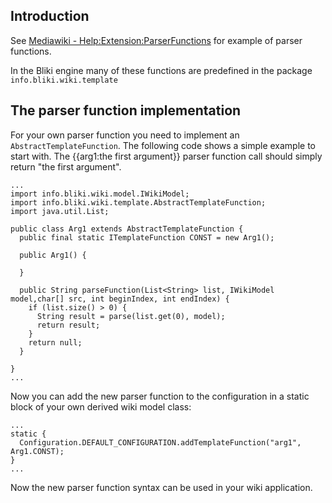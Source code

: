 

## Introduction ##
See [Mediawiki - Help:Extension:ParserFunctions](http://www.mediawiki.org/wiki/Help:Extension:ParserFunctions) for example of parser functions.

In the Bliki engine many of these functions are predefined in the package `info.bliki.wiki.template`

## The parser function implementation ##
For your own parser function you need to implement an `AbstractTemplateFunction`. The following code shows a simple example to start with. The {{arg1:the first argument}} parser function call should simply return "the first argument".

```
...
import info.bliki.wiki.model.IWikiModel;
import info.bliki.wiki.template.AbstractTemplateFunction;
import java.util.List;

public class Arg1 extends AbstractTemplateFunction {
  public final static ITemplateFunction CONST = new Arg1();

  public Arg1() {

  }

  public String parseFunction(List<String> list, IWikiModel model,char[] src, int beginIndex, int endIndex) {
    if (list.size() > 0) {
      String result = parse(list.get(0), model);
      return result;
    }
    return null;
  }

} 
...
```

Now you can add the new parser function to the configuration in a static block of your own derived wiki model class:
```
...
static {
  Configuration.DEFAULT_CONFIGURATION.addTemplateFunction("arg1", Arg1.CONST); 
}
...
```

Now the new parser function syntax can be used in your wiki application.
